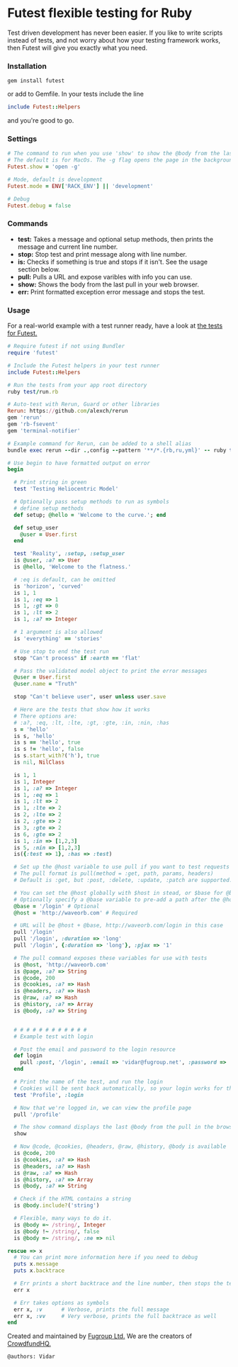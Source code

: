 # Futest flexible testing for Ruby

Test driven development has never been easier. If you like to write scripts instead of tests, and not worry about how your testing framework works, then Futest will give you exactly what you need.

### Installation
```
gem install futest
```
or add to Gemfile. In your tests include the line
```ruby
include Futest::Helpers
```
and you're good to go.

### Settings
```ruby
# The command to run when you use 'show' to show the @body from the last pull.
# The default is for MacOs. The -g flag opens the page in the background.
Futest.show = 'open -g'

# Mode, default is development
Futest.mode = ENV['RACK_ENV'] || 'development'

# Debug
Futest.debug = false
```

### Commands
- **test:** Takes a message and optional setup methods, then prints the message and current line number.
- **stop:** Stop test and print message along with line number.
- **is:** Checks if something is true and stops if it isn't. See the usage section below.
- **pull:** Pulls a URL and expose varibles with info you can use.
- **show:** Shows the body from the last pull in your web browser.
- **err:** Print formatted exception error message and stops the test.

### Usage
For a real-world example with a test runner ready, have a look at [the tests for Futest.](https://github.com/fugroup/futest/tree/master/test)
```ruby
# Require futest if not using Bundler
require 'futest'

# Include the Futest helpers in your test runner
include Futest::Helpers

# Run the tests from your app root directory
ruby test/run.rb

# Auto-test with Rerun, Guard or other libraries
Rerun: https://github.com/alexch/rerun
gem 'rerun'
gem 'rb-fsevent'
gem 'terminal-notifier'

# Example command for Rerun, can be added to a shell alias
bundle exec rerun --dir .,config --pattern '**/*.{rb,ru,yml}' -- ruby test/run.rb

# Use begin to have formatted output on error
begin

  # Print string in green
  test 'Testing Heliocentric Model'

  # Optionally pass setup methods to run as symbols
  # define setup methods
  def setup; @hello = 'Welcome to the curve.'; end

  def setup_user
    @user = User.first
  end

  test 'Reality', :setup, :setup_user
  is @user, :a? => User
  is @hello, 'Welcome to the flatness.'

  # :eq is default, can be omitted
  is 'horizon', 'curved'
  is 1, 1
  is 1, :eq => 1
  is 1, :gt => 0
  is 1, :lt => 2
  is 1, :a? => Integer

  # 1 argument is also allowed
  is 'everything' == 'stories'

  # Use stop to end the test run
  stop "Can't process" if :earth == 'flat'

  # Pass the validated model object to print the error messages
  @user = User.first
  @user.name = "Truth"

  stop "Can't believe user", user unless user.save

  # Here are the tests that show how it works
  # There options are:
  # :a?, :eq, :lt, :lte, :gt, :gte, :in, :nin, :has
  s = 'hello'
  is s, 'hello'
  is s == 'hello', true
  is s != 'hello', false
  is s.start_with?('h'), true
  is nil, NilClass

  is 1, 1
  is 1, Integer
  is 1, :a? => Integer
  is 1, :eq => 1
  is 1, :lt => 2
  is 1, :lte => 2
  is 2, :lte => 2
  is 2, :gte => 2
  is 3, :gte => 2
  is 6, :gte => 2
  is 1, :in => [1,2,3]
  is 5, :nin => [1,2,3]
  is({:test => 1}, :has => :test)

  # Set up the @host variable to use pull if you want to test requests
  # The pull format is pull(method = :get, path, params, headers)
  # Default is :get, but :post, :delete, :update, :patch are supported.

  # You can set the @host globally with $host in stead, or $base for @base
  # Optionally specify a @base variable to pre-add a path after the @host
  @base = '/login' # Optional
  @host = 'http://waveorb.com' # Required

  # URL will be @host + @base, http://waveorb.com/login in this case
  pull '/login'
  pull '/login', :duration => 'long'
  pull '/login', {:duration => 'long'}, :pjax => '1'

  # The pull command exposes these variables for use with tests
  is @host, 'http://waveorb.com'
  is @page, :a? => String
  is @code, 200
  is @cookies, :a? => Hash
  is @headers, :a? => Hash
  is @raw, :a? => Hash
  is @history, :a? => Array
  is @body, :a? => String


  # # # # # # # # # # # #
  # Example test with login

  # Post the email and password to the login resource
  def login
    pull :post, '/login', :email => 'vidar@fugroup.net', :password => 'test'
  end

  # Print the name of the test, and run the login
  # Cookies will be sent back automatically, so your login works for the duration of the test
  test 'Profile', :login

  # Now that we're logged in, we can view the profile page
  pull '/profile'

  # The show command displays the last @body from the pull in the browser
  show

  # Now @code, @cookies, @headers, @raw, @history, @body is available
  is @code, 200
  is @cookies, :a? => Hash
  is @headers, :a? => Hash
  is @raw, :a? => Hash
  is @history, :a? => Array
  is @body, :a? => String

  # Check if the HTML contains a string
  is @body.include?('string')

  # Flexible, many ways to do it.
  is @body =~ /string/, Integer
  is @body !~ /string/, false
  is @body =~ /string/, :ne => nil

rescue => x
  # You can print more information here if you need to debug
  puts x.message
  puts x.backtrace

  # Err prints a short backtrace and the line number, then stops the tests.
  err x

  # Err takes options as symbols
  err x, :v      # Verbose, prints the full message
  err x, :vv     # Very verbose, prints the full backtrace as well
end
```

Created and maintained by [Fugroup Ltd.](https://www.fugroup.net) We are the creators of [CrowdfundHQ.](https://crowdfundhq.com)

`@authors: Vidar`
